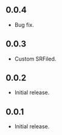 ## 0.0.4

* Bug fix.

## 0.0.3

* Custom SRFiled.

## 0.0.2

* Initial release.

## 0.0.1

* Initial release.